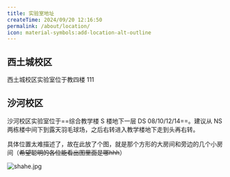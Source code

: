 ```yaml
---
title: 实验室地址
createTime: 2024/09/20 12:16:50
permalink: /about/location/
icon: material-symbols:add-location-alt-outline
---
```


## 西土城校区

西土城校区实验室位于教四楼 111

## 沙河校区

沙河校区实验室位于==综合教学楼 S 楼地下一层 DS 08/10/12/14==。建议从 NS 两栋楼中间下到露天羽毛球场，之后右转进入教学楼地下走到头再右转。

具体位置太难描述了，故在此放了个图，就是那个方形的大房间和旁边的几个小房间（~~希望聪明的各位能看出图里面是哪hhh~~）

![shahe.jpg](https://s2.loli.net/2024/09/20/R4PLry1W9NhBbeK.jpg)
